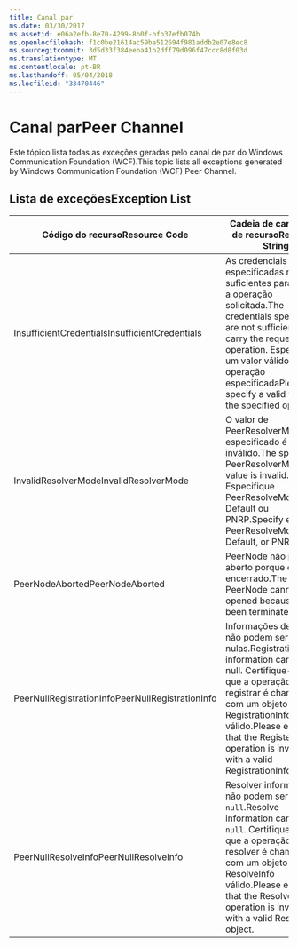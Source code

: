 ```yaml
---
title: Canal par
ms.date: 03/30/2017
ms.assetid: e06a2efb-8e70-4299-8b0f-bfb37efb074b
ms.openlocfilehash: f1c0be21614ac59ba512694f981addb2e07e8ec8
ms.sourcegitcommit: 3d5d33f384eeba41b2dff79d096f47ccc8d8f03d
ms.translationtype: MT
ms.contentlocale: pt-BR
ms.lasthandoff: 05/04/2018
ms.locfileid: "33470446"
---
```

# <a name="peer-channel"></a><span data-ttu-id="d7a69-102">Canal par</span><span class="sxs-lookup"><span data-stu-id="d7a69-102">Peer Channel</span></span>
<span data-ttu-id="d7a69-103">Este tópico lista todas as exceções geradas pelo canal de par do Windows Communication Foundation (WCF).</span><span class="sxs-lookup"><span data-stu-id="d7a69-103">This topic lists all exceptions generated by Windows Communication Foundation (WCF) Peer Channel.</span></span>  
  
## <a name="exception-list"></a><span data-ttu-id="d7a69-104">Lista de exceções</span><span class="sxs-lookup"><span data-stu-id="d7a69-104">Exception List</span></span>  
  
|<span data-ttu-id="d7a69-105">Código do recurso</span><span class="sxs-lookup"><span data-stu-id="d7a69-105">Resource Code</span></span>|<span data-ttu-id="d7a69-106">Cadeia de caracteres de recurso</span><span class="sxs-lookup"><span data-stu-id="d7a69-106">Resource String</span></span>|  
|-------------------|---------------------|  
|<span data-ttu-id="d7a69-107">InsufficientCredentials</span><span class="sxs-lookup"><span data-stu-id="d7a69-107">InsufficientCredentials</span></span>|<span data-ttu-id="d7a69-108">As credenciais especificadas não são suficientes para realizar a operação solicitada.</span><span class="sxs-lookup"><span data-stu-id="d7a69-108">The credentials specified are not sufficient to carry the requested operation.</span></span> <span data-ttu-id="d7a69-109">Especifique um valor válido para a operação especificada</span><span class="sxs-lookup"><span data-stu-id="d7a69-109">Please specify a valid value for the specified operation</span></span>|  
|<span data-ttu-id="d7a69-110">InvalidResolverMode</span><span class="sxs-lookup"><span data-stu-id="d7a69-110">InvalidResolverMode</span></span>|<span data-ttu-id="d7a69-111">O valor de PeerResolverMode especificado é inválido.</span><span class="sxs-lookup"><span data-stu-id="d7a69-111">The specified PeerResolverMode value is invalid.</span></span> <span data-ttu-id="d7a69-112">Especifique PeerResolveMode, Default ou PNRP.</span><span class="sxs-lookup"><span data-stu-id="d7a69-112">Specify either PeerResolveMode.Auto, Default, or PNRP.</span></span>|  
|<span data-ttu-id="d7a69-113">PeerNodeAborted</span><span class="sxs-lookup"><span data-stu-id="d7a69-113">PeerNodeAborted</span></span>|<span data-ttu-id="d7a69-114">PeerNode não pode ser aberto porque ele foi encerrado.</span><span class="sxs-lookup"><span data-stu-id="d7a69-114">The PeerNode cannot be opened because it has been terminated.</span></span>|  
|<span data-ttu-id="d7a69-115">PeerNullRegistrationInfo</span><span class="sxs-lookup"><span data-stu-id="d7a69-115">PeerNullRegistrationInfo</span></span>|<span data-ttu-id="d7a69-116">Informações de registro não podem ser nulas.</span><span class="sxs-lookup"><span data-stu-id="d7a69-116">Registration information cannot be null.</span></span> <span data-ttu-id="d7a69-117">Certifique-se de que a operação registrar é chamada com um objeto RegistrationInfo válido.</span><span class="sxs-lookup"><span data-stu-id="d7a69-117">Please ensure that the Register operation is invoked with a valid RegistrationInfo object.</span></span>|  
|<span data-ttu-id="d7a69-118">PeerNullResolveInfo</span><span class="sxs-lookup"><span data-stu-id="d7a69-118">PeerNullResolveInfo</span></span>|<span data-ttu-id="d7a69-119">Resolver informações não podem ser `null`.</span><span class="sxs-lookup"><span data-stu-id="d7a69-119">Resolve information cannot be `null`.</span></span> <span data-ttu-id="d7a69-120">Certifique-se de que a operação resolver é chamada com um objeto ResolveInfo válido.</span><span class="sxs-lookup"><span data-stu-id="d7a69-120">Please ensure that the Resolve operation is invoked with a valid ResolveInfo object.</span></span>|
